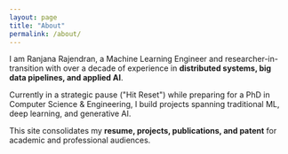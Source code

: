 ```yaml
---
layout: page
title: "About"
permalink: /about/
---
```


I am Ranjana Rajendran, a Machine Learning Engineer and researcher-in-transition with over a decade of experience in **distributed systems, big data pipelines, and applied AI**.

Currently in a strategic pause ("Hit Reset") while preparing for a PhD in Computer Science & Engineering, I build projects spanning traditional ML, deep learning, and generative AI.  

This site consolidates my **resume, projects, publications, and patent** for academic and professional audiences.
